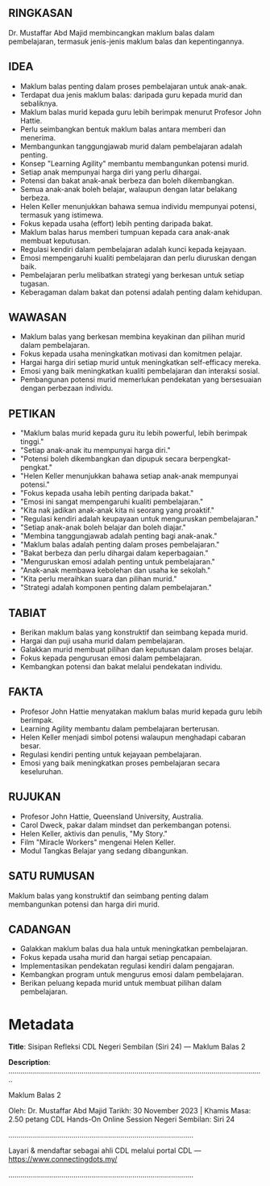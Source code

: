 ## RINGKASAN
Dr. Mustaffar Abd Majid membincangkan maklum balas dalam pembelajaran, termasuk jenis-jenis maklum balas dan kepentingannya.

## IDEA
- Maklum balas penting dalam proses pembelajaran untuk anak-anak.
- Terdapat dua jenis maklum balas: daripada guru kepada murid dan sebaliknya.
- Maklum balas murid kepada guru lebih berimpak menurut Profesor John Hattie.
- Perlu seimbangkan bentuk maklum balas antara memberi dan menerima.
- Membangunkan tanggungjawab murid dalam pembelajaran adalah penting.
- Konsep "Learning Agility" membantu membangunkan potensi murid.
- Setiap anak mempunyai harga diri yang perlu dihargai.
- Potensi dan bakat anak-anak berbeza dan boleh dikembangkan.
- Semua anak-anak boleh belajar, walaupun dengan latar belakang berbeza.
- Helen Keller menunjukkan bahawa semua individu mempunyai potensi, termasuk yang istimewa.
- Fokus kepada usaha (effort) lebih penting daripada bakat.
- Maklum balas harus memberi tumpuan kepada cara anak-anak membuat keputusan.
- Regulasi kendiri dalam pembelajaran adalah kunci kepada kejayaan.
- Emosi mempengaruhi kualiti pembelajaran dan perlu diuruskan dengan baik.
- Pembelajaran perlu melibatkan strategi yang berkesan untuk setiap tugasan.
- Keberagaman dalam bakat dan potensi adalah penting dalam kehidupan.

## WAWASAN
- Maklum balas yang berkesan membina keyakinan dan pilihan murid dalam pembelajaran.
- Fokus kepada usaha meningkatkan motivasi dan komitmen pelajar.
- Hargai harga diri setiap murid untuk meningkatkan self-efficacy mereka.
- Emosi yang baik meningkatkan kualiti pembelajaran dan interaksi sosial.
- Pembangunan potensi murid memerlukan pendekatan yang bersesuaian dengan perbezaan individu.

## PETIKAN
- "Maklum balas murid kepada guru itu lebih powerful, lebih berimpak tinggi."
- "Setiap anak-anak itu mempunyai harga diri."
- "Potensi boleh dikembangkan dan dipupuk secara berpengkat-pengkat."
- "Helen Keller menunjukkan bahawa setiap anak-anak mempunyai potensi."
- "Fokus kepada usaha lebih penting daripada bakat."
- "Emosi ini sangat mempengaruhi kualiti pembelajaran."
- "Kita nak jadikan anak-anak kita ni seorang yang proaktif."
- "Regulasi kendiri adalah keupayaan untuk menguruskan pembelajaran."
- "Setiap anak-anak boleh belajar dan boleh diajar."
- "Membina tanggungjawab adalah penting bagi anak-anak."
- "Maklum balas adalah penting dalam proses pembelajaran."
- "Bakat berbeza dan perlu dihargai dalam keperbagaian."
- "Menguruskan emosi adalah penting untuk pembelajaran."
- "Anak-anak membawa kebolehan dan usaha ke sekolah."
- "Kita perlu meraihkan suara dan pilihan murid."
- "Strategi adalah komponen penting dalam pembelajaran."

## TABIAT
- Berikan maklum balas yang konstruktif dan seimbang kepada murid.
- Hargai dan puji usaha murid dalam pembelajaran.
- Galakkan murid membuat pilihan dan keputusan dalam proses belajar.
- Fokus kepada pengurusan emosi dalam pembelajaran.
- Kembangkan potensi dan bakat melalui pendekatan individu.

## FAKTA
- Profesor John Hattie menyatakan maklum balas murid kepada guru lebih berimpak.
- Learning Agility membantu dalam pembelajaran berterusan.
- Helen Keller menjadi simbol potensi walaupun menghadapi cabaran besar.
- Regulasi kendiri penting untuk kejayaan pembelajaran.
- Emosi yang baik meningkatkan proses pembelajaran secara keseluruhan.

## RUJUKAN
- Profesor John Hattie, Queensland University, Australia.
- Carol Dweck, pakar dalam mindset dan perkembangan potensi.
- Helen Keller, aktivis dan penulis, "My Story."
- Film "Miracle Workers" mengenai Helen Keller.
- Modul Tangkas Belajar yang sedang dibangunkan.

## SATU RUMUSAN
Maklum balas yang konstruktif dan seimbang penting dalam membangunkan potensi dan harga diri murid.

## CADANGAN
- Galakkan maklum balas dua hala untuk meningkatkan pembelajaran.
- Fokus kepada usaha murid dan hargai setiap pencapaian.
- Implementasikan pendekatan regulasi kendiri dalam pengajaran.
- Kembangkan program untuk mengurus emosi dalam pembelajaran.
- Berikan peluang kepada murid untuk membuat pilihan dalam pembelajaran.

# Metadata
**Title**: Sisipan Refleksi CDL Negeri Sembilan (Siri 24) — Maklum Balas 2

**Description**: ..............................................................................................................................

Maklum Balas 2

Oleh: Dr. Mustaffar Abd Majid
Tarikh: 30 November 2023  |  Khamis
Masa: 2.50 petang
CDL Hands-On Online Session Negeri Sembilan: Siri 24

...........................................................................................

Layari & mendaftar sebagai ahli CDL melalui portal CDL — https://www.connectingdots.my/

...........................................................................................